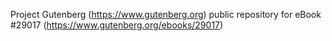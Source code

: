 Project Gutenberg (https://www.gutenberg.org) public repository for eBook #29017 (https://www.gutenberg.org/ebooks/29017)

